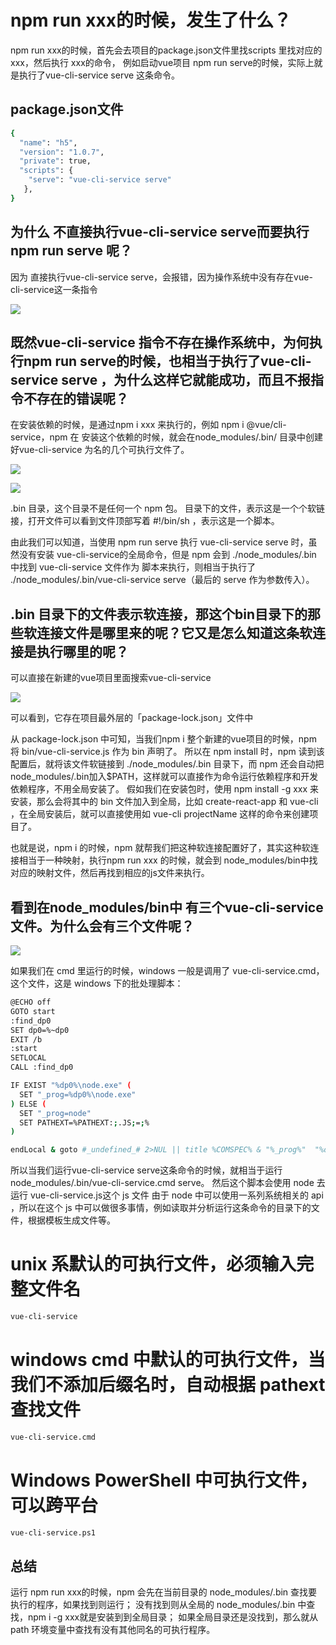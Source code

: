# npm run xxx的时候，发生了什么？
npm run xxx的时候，首先会去项目的package.json文件里找scripts 里找对应的xxx，然后执行 xxx的命令，
例如启动vue项目 npm run serve的时候，实际上就是执行了vue-cli-service serve 这条命令。

## package.json文件
```sh
{
  "name": "h5",
  "version": "1.0.7",
  "private": true,
  "scripts": {
    "serve": "vue-cli-service serve"
   },
}
```
## 为什么 不直接执行vue-cli-service serve而要执行npm run serve 呢？

因为 直接执行vue-cli-service serve，会报错，因为操作系统中没有存在vue-cli-service这一条指令

![](./img/2023-05-22-10-16-28.png)


## 既然vue-cli-service 指令不存在操作系统中，为何执行npm run serve的时候，也相当于执行了vue-cli-service serve ，为什么这样它就能成功，而且不报指令不存在的错误呢？

在安装依赖的时候，是通过npm i xxx 来执行的，例如 npm i @vue/cli-service，npm 在 安装这个依赖的时候，就会在node_modules/.bin/ 目录中创建 好vue-cli-service 为名的几个可执行文件了。

![](./img/2023-05-22-10-20-47.png)

![](./img/2023-05-22-10-21-03.png)

.bin 目录，这个目录不是任何一个 npm 包。
目录下的文件，表示这是一个个软链接，打开文件可以看到文件顶部写着 #!/bin/sh ，表示这是一个脚本。

由此我们可以知道，当使用 npm run serve 执行 vue-cli-service serve 时，虽然没有安装 vue-cli-service的全局命令，但是 npm 会到 ./node_modules/.bin 中找到 vue-cli-service 文件作为  脚本来执行，则相当于执行了 ./node_modules/.bin/vue-cli-service serve（最后的 serve 作为参数传入）。

## .bin 目录下的文件表示软连接，那这个bin目录下的那些软连接文件是哪里来的呢？它又是怎么知道这条软连接是执行哪里的呢？

可以直接在新建的vue项目里面搜索vue-cli-service

![](./img/2023-05-22-10-25-26.png)

可以看到，它存在项目最外层的「package-lock.json」文件中

从 package-lock.json 中可知，当我们npm i 整个新建的vue项目的时候，npm 将 bin/vue-cli-service.js 作为 bin 声明了。
所以在 npm install 时，npm 读到该配置后，就将该文件软链接到 ./node_modules/.bin 目录下，而 npm 还会自动把node_modules/.bin加入$PATH，这样就可以直接作为命令运行依赖程序和开发依赖程序，不用全局安装了。
假如我们在安装包时，使用 npm install -g xxx 来安装，那么会将其中的 bin 文件加入到全局，比如 create-react-app 和 vue-cli ，在全局安装后，就可以直接使用如 vue-cli projectName 这样的命令来创建项目了。

也就是说，npm i 的时候，npm 就帮我们把这种软连接配置好了，其实这种软连接相当于一种映射，执行npm run xxx 的时候，就会到 node_modules/bin中找对应的映射文件，然后再找到相应的js文件来执行。

## 看到在node_modules/bin中 有三个vue-cli-service文件。为什么会有三个文件呢？

![](./img/2023-05-22-10-28-25.png)

如果我们在 cmd 里运行的时候，windows 一般是调用了 vue-cli-service.cmd，这个文件，这是 windows 下的批处理脚本：
```sh
@ECHO off
GOTO start
:find_dp0
SET dp0=%~dp0
EXIT /b
:start
SETLOCAL
CALL :find_dp0

IF EXIST "%dp0%\node.exe" (
  SET "_prog=%dp0%\node.exe"
) ELSE (
  SET "_prog=node"
  SET PATHEXT=%PATHEXT:;.JS;=;%
)

endLocal & goto #_undefined_# 2>NUL || title %COMSPEC% & "%_prog%"  "%dp0%\..\@vue\cli-service\bin\vue-cli-service.js" %*
```
所以当我们运行vue-cli-service serve这条命令的时候，就相当于运行 node_modules/.bin/vue-cli-service.cmd serve。
然后这个脚本会使用 node 去运行 vue-cli-service.js这个 js 文件
由于 node 中可以使用一系列系统相关的 api ，所以在这个 js 中可以做很多事情，例如读取并分析运行这条命令的目录下的文件，根据模板生成文件等。

# unix 系默认的可执行文件，必须输入完整文件名
```sh
vue-cli-service
```
# windows cmd 中默认的可执行文件，当我们不添加后缀名时，自动根据 pathext 查找文件
```sh
vue-cli-service.cmd
```
# Windows PowerShell 中可执行文件，可以跨平台
```sh
vue-cli-service.ps1
```
## 总结
运行 npm run xxx的时候，npm 会先在当前目录的 node_modules/.bin 查找要执行的程序，如果找到则运行；
没有找到则从全局的 node_modules/.bin 中查找，npm i -g xxx就是安装到到全局目录；
如果全局目录还是没找到，那么就从 path 环境变量中查找有没有其他同名的可执行程序。